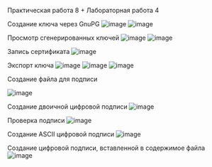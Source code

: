 Практическая работа 8 + Лабораторная работа 4

Создание ключа через GnuPG
![image](https://github.com/artemkolonin/TOIB_PR/assets/56628455/98b3a833-4bff-4343-bf9a-4b18d0e866d4)
![image](https://github.com/artemkolonin/TOIB_PR/assets/56628455/cda77f4b-f495-4eb2-a224-e254ec95644a)

Просмотр сгенерированных ключей
![image](https://github.com/artemkolonin/TOIB_PR/assets/56628455/e575ca1c-907e-4d72-94e9-b138333fdc56)
![image](https://github.com/artemkolonin/TOIB_PR/assets/56628455/0ced7cd1-2fbc-4b6b-a3d8-3f30713431ee)

Запись сертификата
![image](https://github.com/artemkolonin/TOIB_PR/assets/56628455/cc879c36-3687-497e-bfd4-e5e0dbed95ce)

Экспорт ключа
![image](https://github.com/artemkolonin/TOIB_PR/assets/56628455/9e8052b1-ba1f-41cc-8ebc-c34205bc8722)
![image](https://github.com/artemkolonin/TOIB_PR/assets/56628455/20eaff0e-2a6e-4f18-90f4-0dafca5fc5b6)
![image](https://github.com/artemkolonin/TOIB_PR/assets/56628455/23b0b54d-c2f6-4177-ab48-bb0f87ba06e5)

Создание файла для подписи

![image](https://github.com/artemkolonin/TOIB_PR/assets/56628455/cc5f68cb-49e5-43ec-8561-df871277847b)

Создание двоичной цифровой подписи
![image](https://github.com/artemkolonin/TOIB_PR/assets/56628455/cfd1c8ae-30b8-4314-8885-76dd67e0f5b3)

Проверка подписи
![image](https://github.com/artemkolonin/TOIB_PR/assets/56628455/a7478394-0e58-4b2e-a996-03ec913596d0)

Создание ASCII цифровой подписи
![image](https://github.com/artemkolonin/TOIB_PR/assets/56628455/04c76765-553c-4889-b517-e3aa0049621b)

Создание цифровой подписи, вставленной в содержимое файла
![image](https://github.com/artemkolonin/TOIB_PR/assets/56628455/8249405f-ca9f-464d-b1b5-a395c734f6f3)

